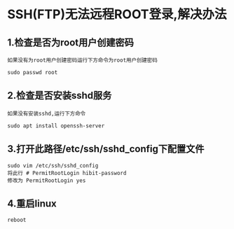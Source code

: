 # SSH(FTP)无法远程ROOT登录,解决办法

## 1.检查是否为root用户创建密码
    如果没有为root用户创建密码运行下方命令为root用户创建密码

    sudo passwd root

## 2.检查是否安装sshd服务
    如果没有安装sshd,运行下方命令

    sudo apt install openssh-server


## 3.打开此路径/etc/ssh/sshd_config下配置文件
    sudo vim /etc/ssh/sshd_config
    将此行 # PermitRootLogin hibit-password
    修改为 PermitRootLogin yes

## 4.重启linux
    reboot

    


